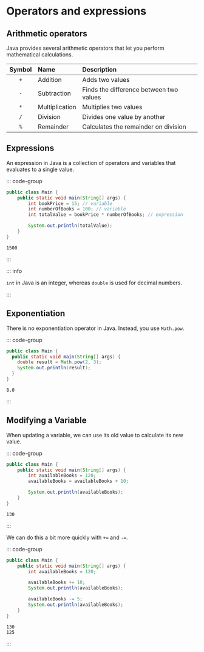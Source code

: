 # Operators and expressions

<Vimeo id="123" />

## Arithmetic operators

Java provides several arithmetic operators that let you perform mathematical
calculations.

| Symbol | Name           | Description                             |
| :----: | :------------- | :-------------------------------------- |
|  `+`   | Addition       | Adds two values                         |
|  `-`   | Subtraction    | Finds the difference between two values |
|  `*`   | Multiplication | Multiplies two values                   |
|  `/`   | Division       | Divides one value by another            |
|  `%`   | Remainder      | Calculates the remainder on division    |

## Expressions

An expression in Java is a collection of operators and variables that evaluates
to a single value.

::: code-group

```java
public class Main {
    public static void main(String[] args) {
        int bookPrice = 15; // variable
        int numberOfBooks = 100; // variable
        int totalValue = bookPrice * numberOfBooks; // expression

        System.out.println(totalValue);
    }
}
```

```[output]
1500
```

:::

::: info

`int` in Java is an integer, whereas `double` is used for decimal numbers.

:::

## Exponentiation

There is no exponentiation operator in Java. Instead, you use `Math.pow`.

::: code-group

```java
public class Main {
  public static void main(String[] args) {
    double result = Math.pow(2, 3);
    System.out.println(result);
  }
}
```

```[output]
8.0
```

:::

## Modifying a Variable

When updating a variable, we can use its old value to calculate its new value.

::: code-group

```java
public class Main {
    public static void main(String[] args) {
        int availableBooks = 120;
        availableBooks = availableBooks + 10;

        System.out.println(availableBooks);
    }
}
```

```[output]
130
```

:::

We can do this a bit more quickly with `+=` and `-=`.

::: code-group

```java
public class Main {
    public static void main(String[] args) {
        int availableBooks = 120;

        availableBooks += 10;
        System.out.println(availableBooks);

        availableBooks -= 5;
        System.out.println(availableBooks);
    }
}
```

```[output]
130
125
```

:::
